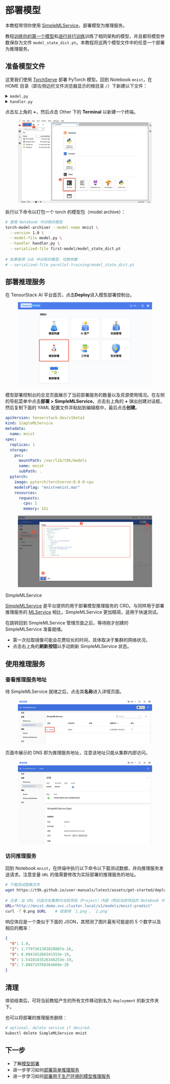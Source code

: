 # 部署模型

本教程带领你使用 [SimpleMLService](../modules/deployment/simplemlservice.md)，部署模型为推理服务。

教程[训练你的第一个模型](./training-first-model.md)和[进行并行训练](./parallel-training.md)训练了相同架构的模型，并且都将模型参数保存为文件 `model_state_dict.pt`。本教程将这两个模型文件中的任意一个部署为推理服务。

## 准备模型文件

这里我们使用 <a target="_blank" rel="noopener noreferrer" href="https://github.com/pytorch/serve">TorchServe</a> 部署 PyTorch 模型。回到 Notebook `mnist`，在 HOME 目录（即左侧边栏文件浏览器显示的根目录 `/`）下新建以下文件：

<details><summary><code class="hljs">model.py</code></summary>

```python
{{#include ../assets/get-started/deployment/model.py}}
```

</details>

<details><summary><code class="hljs">handler.py</code></summary>

```python
{{#include ../assets/get-started/deployment/handler.py}}
```

</details>

点击左上角的 **+**，然后点击 Other 下的 **Terminal** 以新建一个终端。

<figure class="screenshot">
  <img alt="create-terminal" src="../assets/get-started/deployment/create-terminal.png" />
</figure>

执行以下命令以打包一个 torch 的模型包（model archive）：

```bash
# 使用 Notebook 中训练的模型
torch-model-archiver --model-name mnist \
  --version 1.0 \
  --model-file model.py \
  --handler handler.py \
  --serialized-file first-model/model_state_dict.pt

# 如果使用 Job 中训练的模型，切换参数
# --serialized-file parallel-training/model_state_dict.pt
```

## 部署推理服务

在 TensorStack AI 平台首页，点击**Deploy**进入模型部署控制台。

<figure class="screenshot">
  <img alt="landing-page" src="../assets/get-started/deployment/landing-page.png" />
</figure>

模型部署控制台的总览页面展示了当前部署服务的数量以及资源使用情况。在左侧的导航菜单中点击**部署&nbsp;> SimpleMLService**，点击右上角的 **+** 弹出创建对话框，然后复制下面的 YAML 配置文件并粘贴到编辑框中，最后点击**创建**。

```yaml
apiVersion: tensorstack.dev/v1beta1
kind: SimpleMLService
metadata:
  name: mnist
spec:
  replicas: 1
  storage:
    pvc:
      mountPath: /var/lib/t9k/models
      name: mnist
      subPath: .
  pytorch:
    image: pytorch/torchserve:0.9.0-cpu
    modelsFlag: "mnist=mnist.mar"
    resources: 
      requests:
        cpu: 1
        memory: 1Gi
```

<figure class="screenshot">
  <img alt="create-simplemlservice" src="../assets/get-started/deployment/create-simplemlservice.png" />
</figure>

<aside class="note info">
<div class="title">SimpleMLService</div>

[SimpleMLService](../modules/deployment/simplemlservice.md) 是平台提供的用于部署模型推理服务的 CRD。与同样用于部署推理服务的 [MLService](../modules/deployment/mlservice.md) 相比，SimpleMLService 更加精简，适用于快速测试。

</aside>

在跳转回到 SimpleMLService 管理页面之后，等待刚才创建的 SimpleMLService 准备就绪。

* 第一次拉取镜像可能会花费较长的时间，具体取决于集群的网络状况。
* 点击右上角的**刷新按钮**以手动刷新 SimpleMLService 状态。

## 使用推理服务

### 查看推理服务地址

待 SimpleMLService 就绪之后，点击其**名称**进入详情页面。

<figure class="screenshot">
  <img alt="enter-simplemlservice" src="../assets/get-started/deployment/enter-simplemlservice.png" />
</figure>

页面中展示的 DNS 即为推理服务地址，注意该地址只能从集群内部访问。

<figure class="screenshot">
  <img alt="simplemlservice-detail" src="../assets/get-started/deployment/simplemlservice-detail.png" />
</figure>

### 访问推理服务

回到 Notebook `mnist`，在终端中执行以下命令以下载测试数据，并向推理服务发送请求。注意变量 `URL` 的值需要修改为实际部署的推理服务的地址。

```sh
# 下载测试图像文件
wget https://t9k.github.io/user-manuals/latest/assets/get-started/deployment/{0,1,2}.png

# 注意：此 URL 只适合在集群内当前项目（Project）内部（例如当前项目的 Notebook 中）访问使用
URL="http://mnist.demo.svc.cluster.local/v1/models/mnist:predict"
curl -T 0.png $URL    # 或使用 `1.png`, `2.png`
```

响应体应是一个类似于下面的 JSON，其预测了图片最有可能是的 5 个数字以及相应的概率：

```json
{
  "0": 1.0,
  "2": 1.7797361302828807e-16,
  "9": 6.094195260341553e-19,
  "6": 1.5410183526346253e-19,
  "5": 7.889719768364669e-20
}
```

## 清理

体验结束后，可将当前教程产生的所有文件移动到名为 `deployment` 的新文件夹下。

也可以将部署的推理服务删除：

```bash
# optional, delete service if desired.
kubectl delete SimpleMLService mnist
```

## 下一步

* 了解[模型部署](../modules/deployment/index.md)
* 进一步学习如何[部署简单推理服务](../tasks/deploy-simplemlservice.md)
* 进一步学习如何[部署用于生产环境的模型推理服务](../tasks/deploy-mlservice.md)
